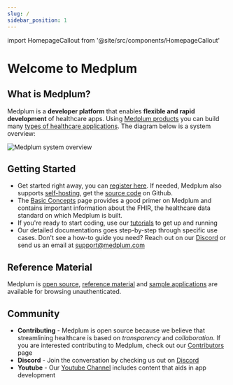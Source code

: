 ```yaml
---
slug: /
sidebar_position: 1
---
```


import HomepageCallout from '@site/src/components/HomepageCallout'

# Welcome to Medplum

<section className="homepage-grid">
    <HomepageCallout title="Get Started" body="Write your first medical application in 5 minutes" linkText="Read more" linkRef="./docs/tutorials" />
    <HomepageCallout title="API Docs" body="Reference documentation about Medplum's client API for reading and writing healthcare data" linkText="Read more" linkRef="./docs/api" />
    <HomepageCallout title="Solutions" body="See how to apply Medplum against your healthcare problem" linkText="Read more" linkRef="./solutions" />
    <HomepageCallout title="Basic Concepts" body="Learn the basic concepts behind Medplum and the FHIR standard for healthcare data" linkText="Read more" linkRef="./docs/fhir-basics" />
</section>

## What is Medplum?

Medplum is a **developer platform** that enables **flexible and rapid development** of healthcare apps. Using [Medplum products](./products) you can build many [types of healthcare applications](./solutions). The diagram below is a system overview:

![Medplum system overview](/img/medplum-overview.svg)

## Getting Started

- Get started right away, you can [register here](https://app.medplum.com/register). If needed, Medplum also supports [self-hosting](./docs/self-hosting), get the [source code](https://github.com/medplum/medplum) on Github.
- The [Basic Concepts](./docs/fhir-basics) page provides a good primer on Medplum and contains important information about the FHIR, the healthcare data standard on which Medplum is built.
- If you're ready to start coding, use our [tutorials](./docs/tutorials) to get up and running
- Our detailed documentations goes step-by-step through specific use cases. Don't see a how-to guide you need? Reach out on our [Discord](https://discord.gg/medplum) or send us an email at [support@medplum.com](mailto:support@medplum.com)

## Reference Material

Medplum is [open source](https://github.com/medplum/medplum), [reference material](/docs/api/index.md) and [sample applications](https://github.com/medplum) are available for browsing unauthenticated.

## Community

- **Contributing** - Medplum is open source because we believe that streamlining healthcare is based on _transparency_ and _collaboration_. If you are interested contributing to Medplum, check out our [Contributors](./docs/contributing) page
- **Discord** - Join the conversation by checking us out on [Discord](https://discord.gg/medplum)
- **Youtube** - Our [Youtube Channel](https://www.youtube.com/channel/UCu_sS6aXEHz3GPk2NTugtJA) includes content that aids in app development
